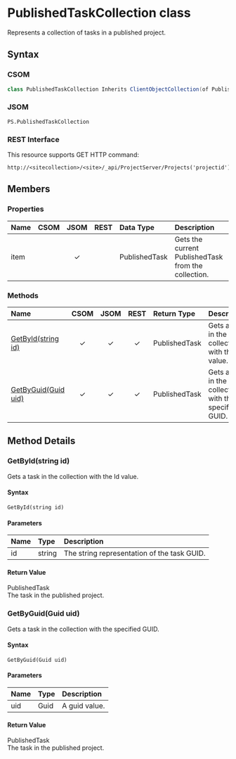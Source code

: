# PublishedTaskCollection class

Represents a collection of tasks in a published project.

## Syntax

### CSOM

```C#
class PublishedTaskCollection Inherits ClientObjectCollection(of PublishedTask)
```

### JSOM

```
PS.PublishedTaskCollection
```

### REST Interface

This resource supports GET HTTP command:

```
http://<sitecollection>/<site>/_api/ProjectServer/Projects('projectid')/Tasks
```

## Members

### Properties

<!-- The following table has left-aligned columns 1,5,6; and center-aligned columns 2,3,4. -->

|**Name**|**CSOM**|**JSOM**|**REST**|**Data Type**|**Description**|
|:-----|:-----:|:-----:|:-----:|:-----|:-----|
|item| |&#x2713;| |PublishedTask|Gets the current PublishedTask from the collection.|


### Methods

|**Name**|**CSOM**|**JSOM**|**REST**|**Return Type**|**Description**|
|:----- |:-----: |:-----: |:-----: |:----- |:----- |
|[GetById(string id)](#getbyid)|&#x2713;|&#x2713;|&#x2713;|PublishedTask|Gets a task in the collection with the Id value.|
|[GetByGuid(Guid uid)](#getbyguid)|&#x2713;|&#x2713;|&#x2713;|PublishedTask|Gets a task in the collection with the specified GUID.|


## Method Details

### <a name="getbyid"></a>GetById(string id)

Gets a task in the collection with the Id value.

#### Syntax

```
GetById(string id)
```

#### Parameters

|**Name** |**Type**|**Description**|
|:------ |:----|:------ |
|id| string|The string representation of the task GUID.

#### Return Value

PublishedTask<br />
The task in the published project.


### <a name="getbyguid"></a> GetByGuid(Guid uid)

Gets a task in the collection with the specified GUID.

#### Syntax

```
GetByGuid(Guid uid)
```

#### Parameters

|**Name** |**Type**|**Description**|
|:------ |:----|:------ |
|uid| Guid|A guid value.

#### Return Value

PublishedTask<br />
The task in the published project.


